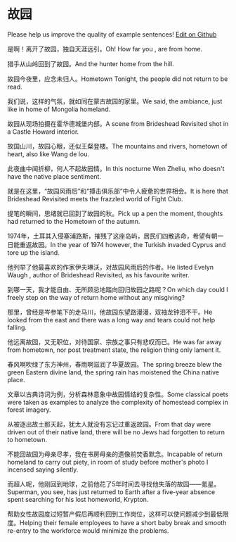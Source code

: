# 故园

Please help us improve the quality of example sentences! [Edit on Github](https://github.com/jiyushe/jiyu-example-sentence-source/blob/main/chinese/guyuan.md)

<p><span class="chinese">是啊！离开了故园，独自天涯远引。</span><span class="english">Oh! How far you , are from home.</span></p>

<p><span class="chinese">猎手从山岭回到了故园。</span><span class="english">And the hunter home from the hill.</span></p>

<p><span class="chinese">故园今夜里，应念未归人。</span><span class="english">Hometown Tonight, the people did not return to be read.</span></p>

<p><span class="chinese">我们说，这样的气氛，就如同在蒙古故园的家里。</span><span class="english">We said, the ambiance, just like in home of Mongolia homeland.</span></p>

<p><span class="chinese">故园从现场拍摄在霍华德城堡内部。</span><span class="english">A scene from Brideshead Revisited shot in a Castle Howard interior.</span></p>

<p><span class="chinese">故国山川，故园心眼，还似王粲登楼。</span><span class="english">The mountains and rivers, hometown of heart, also like Wang de lou.</span></p>

<p><span class="chinese">此夜曲中闻折柳，何人不起故园情。</span><span class="english">In this nocturne Wen Zheliu, who doesn't have the native place sentiment.</span></p>

<p><span class="chinese">就是在这里，“故园风雨后”和“搏击俱乐部”中令人疲惫的世界相会。</span><span class="english">It is here that Brideshead Revisited meets the frazzled world of Fight Club.</span></p>

<p><span class="chinese">提笔的瞬间，思绪就已回到了故园的秋。</span><span class="english">Pick up a pen the moment, thoughts had returned to the Hometown of the autumn.</span></p>

<p><span class="chinese">1974年，土耳其入侵塞浦路斯，摧残了这座岛屿，居民们四散逃命，希望有朝一日能重返故园。</span><span class="english">In the year of 1974 however, the Turkish invaded Cyprus and tore up the island.</span></p>

<p><span class="chinese">他列举了他最喜欢的作家伊夫琳沃，对故园风雨后的作者。</span><span class="english">He listed Evelyn Waugh , author of Brideshead Revisited, as his favourite writer.</span></p>

<p><span class="chinese">到哪一天，我才能自由、无所顾忌地踏向回归故园之路呢？</span><span class="english">On which day could I freely step on the way of return home without any misgiving?</span></p>

<p><span class="chinese">那里，曾经是岑参笔下的走马川，他故园东望路漫漫，双袖龙钟泪不干。</span><span class="english">He looked from the east and there was a long way and tears could not help falling.</span></p>

<p><span class="chinese">他远离故园，又无职位，对待国家、宗族之事只有悲叹而已。</span><span class="english">He was far away from hometown, nor post treatment state, the religion thing only lament it.</span></p>

<p><span class="chinese">春风啊吹绿了东方神州，春雨啊滋润了华夏故园。</span><span class="english">The spring breeze blew the green Eastern divine land, the spring rain has moistened the China native place.</span></p>

<p><span class="chinese">文章以古典诗词为例，分析森林意象中故园情结的复杂性。</span><span class="english">Some classical poets were taken as examples to analyze the complexity of homestead complex in forest imagery.</span></p>

<p><span class="chinese">从被逐出故土那天起，犹太人就没有忘记过重返故园。</span><span class="english">From that day were driven out of their native land, there will be no Jews had forgotten to return to hometown.</span></p>

<p><span class="chinese">不能回故园为母亲尽孝，我在书房母亲的遗像前焚香默念。</span><span class="english">Incapable of return homeland to carry out piety, in room of study before mother's photo I incensed saying silently.</span></p>

<p><span class="chinese">而超人呢，他刚回到地球，之前他花了5年时间去寻找他失落的故园——氪星。</span><span class="english">Superman, you see, has just returned to Earth after a five-year absence spent searching for his lost homeworld, Krypton.</span></p>

<p><span class="chinese">帮助女性故园度过短暂产假后再顺利回到工作岗位，这样可以使问题减少到最低限度。</span><span class="english">Helping their female employees to have a short baby break and smooth re-entry to the workforce would minimize the problems.</span></p>

